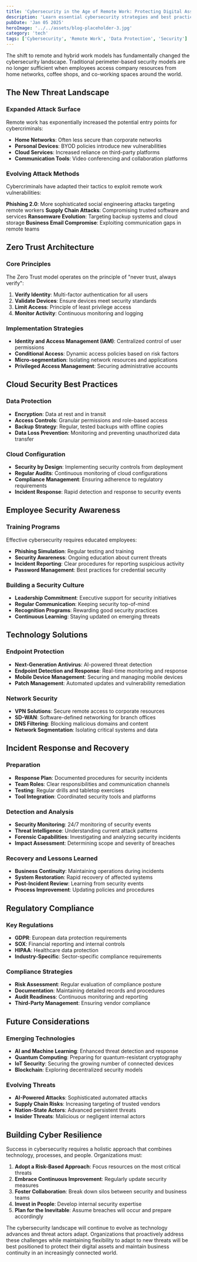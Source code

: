 ```yaml
---
title: 'Cybersecurity in the Age of Remote Work: Protecting Digital Assets'
description: 'Learn essential cybersecurity strategies and best practices for protecting your organization in an increasingly connected world.'
pubDate: 'Jan 05 2025'
heroImage: '../../assets/blog-placeholder-3.jpg'
category: 'tech'
tags: ['Cybersecurity', 'Remote Work', 'Data Protection', 'Security']
---
```


The shift to remote and hybrid work models has fundamentally changed the cybersecurity landscape. Traditional perimeter-based security models are no longer sufficient when employees access company resources from home networks, coffee shops, and co-working spaces around the world.

## The New Threat Landscape

### Expanded Attack Surface
Remote work has exponentially increased the potential entry points for cybercriminals:

- **Home Networks**: Often less secure than corporate networks
- **Personal Devices**: BYOD policies introduce new vulnerabilities
- **Cloud Services**: Increased reliance on third-party platforms
- **Communication Tools**: Video conferencing and collaboration platforms

### Evolving Attack Methods
Cybercriminals have adapted their tactics to exploit remote work vulnerabilities:

**Phishing 2.0**: More sophisticated social engineering attacks targeting remote workers
**Supply Chain Attacks**: Compromising trusted software and services
**Ransomware Evolution**: Targeting backup systems and cloud storage
**Business Email Compromise**: Exploiting communication gaps in remote teams

## Zero Trust Architecture

### Core Principles
The Zero Trust model operates on the principle of "never trust, always verify":

1. **Verify Identity**: Multi-factor authentication for all users
2. **Validate Devices**: Ensure devices meet security standards
3. **Limit Access**: Principle of least privilege access
4. **Monitor Activity**: Continuous monitoring and logging

### Implementation Strategies
- **Identity and Access Management (IAM)**: Centralized control of user permissions
- **Conditional Access**: Dynamic access policies based on risk factors
- **Micro-segmentation**: Isolating network resources and applications
- **Privileged Access Management**: Securing administrative accounts

## Cloud Security Best Practices

### Data Protection
- **Encryption**: Data at rest and in transit
- **Access Controls**: Granular permissions and role-based access
- **Backup Strategy**: Regular, tested backups with offline copies
- **Data Loss Prevention**: Monitoring and preventing unauthorized data transfer

### Cloud Configuration
- **Security by Design**: Implementing security controls from deployment
- **Regular Audits**: Continuous monitoring of cloud configurations
- **Compliance Management**: Ensuring adherence to regulatory requirements
- **Incident Response**: Rapid detection and response to security events

## Employee Security Awareness

### Training Programs
Effective cybersecurity requires educated employees:

- **Phishing Simulation**: Regular testing and training
- **Security Awareness**: Ongoing education about current threats
- **Incident Reporting**: Clear procedures for reporting suspicious activity
- **Password Management**: Best practices for credential security

### Building a Security Culture
- **Leadership Commitment**: Executive support for security initiatives
- **Regular Communication**: Keeping security top-of-mind
- **Recognition Programs**: Rewarding good security practices
- **Continuous Learning**: Staying updated on emerging threats

## Technology Solutions

### Endpoint Protection
- **Next-Generation Antivirus**: AI-powered threat detection
- **Endpoint Detection and Response**: Real-time monitoring and response
- **Mobile Device Management**: Securing and managing mobile devices
- **Patch Management**: Automated updates and vulnerability remediation

### Network Security
- **VPN Solutions**: Secure remote access to corporate resources
- **SD-WAN**: Software-defined networking for branch offices
- **DNS Filtering**: Blocking malicious domains and content
- **Network Segmentation**: Isolating critical systems and data

## Incident Response and Recovery

### Preparation
- **Response Plan**: Documented procedures for security incidents
- **Team Roles**: Clear responsibilities and communication channels
- **Testing**: Regular drills and tabletop exercises
- **Tool Integration**: Coordinated security tools and platforms

### Detection and Analysis
- **Security Monitoring**: 24/7 monitoring of security events
- **Threat Intelligence**: Understanding current attack patterns
- **Forensic Capabilities**: Investigating and analyzing security incidents
- **Impact Assessment**: Determining scope and severity of breaches

### Recovery and Lessons Learned
- **Business Continuity**: Maintaining operations during incidents
- **System Restoration**: Rapid recovery of affected systems
- **Post-Incident Review**: Learning from security events
- **Process Improvement**: Updating policies and procedures

## Regulatory Compliance

### Key Regulations
- **GDPR**: European data protection requirements
- **SOX**: Financial reporting and internal controls
- **HIPAA**: Healthcare data protection
- **Industry-Specific**: Sector-specific compliance requirements

### Compliance Strategies
- **Risk Assessment**: Regular evaluation of compliance posture
- **Documentation**: Maintaining detailed records and procedures
- **Audit Readiness**: Continuous monitoring and reporting
- **Third-Party Management**: Ensuring vendor compliance

## Future Considerations

### Emerging Technologies
- **AI and Machine Learning**: Enhanced threat detection and response
- **Quantum Computing**: Preparing for quantum-resistant cryptography
- **IoT Security**: Securing the growing number of connected devices
- **Blockchain**: Exploring decentralized security models

### Evolving Threats
- **AI-Powered Attacks**: Sophisticated automated attacks
- **Supply Chain Risks**: Increasing targeting of trusted vendors
- **Nation-State Actors**: Advanced persistent threats
- **Insider Threats**: Malicious or negligent internal actors

## Building Cyber Resilience

Success in cybersecurity requires a holistic approach that combines technology, processes, and people. Organizations must:

1. **Adopt a Risk-Based Approach**: Focus resources on the most critical threats
2. **Embrace Continuous Improvement**: Regularly update security measures
3. **Foster Collaboration**: Break down silos between security and business teams
4. **Invest in People**: Develop internal security expertise
5. **Plan for the Inevitable**: Assume breaches will occur and prepare accordingly

The cybersecurity landscape will continue to evolve as technology advances and threat actors adapt. Organizations that proactively address these challenges while maintaining flexibility to adapt to new threats will be best positioned to protect their digital assets and maintain business continuity in an increasingly connected world.

